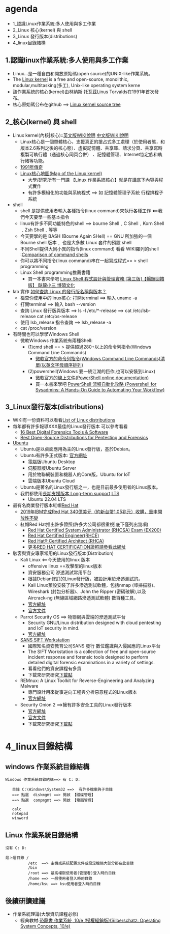 # agenda
- 1_認識Linux作業系統:多人使用與多工作業
- 2_Linux 核心(kernel) 與 shell
- 3_Linux 發行版本(distributions)
- 4_linux目錄結構

## 1.認識linux作業系統:多人使用與多工作業
- Linux…是一種自由和開放原始碼(open source)的UNIX-like作業系統。
- The [Linux kernel](https://en.wikipedia.org/wiki/Linux_kernel) is a free and open-source, monolithic, modular,multitasking(多工), Unix-like operating system kerne
- 該作業系統的核心(kernel)由林納斯·托瓦茲Linus Torvalds在1991年首次發布。
- 核心原始碼公布在github ==> [Linux kernel source tree](https://github.com/torvalds/linux)

## 2_核心(kernel) 與 shell
- Linux kernel(內核|核心)::[英文版WIKI說明](https://en.wikipedia.org/wiki/Linux_kernel) [中文版WIKI說明](https://zh.wikipedia.org/wiki/Linux%E5%86%85%E6%A0%B8)
  - Linux核心是一個單體核心，支援真正的搶占式多工處理（於使用者態，和版本2.6系列之後的核心態）、虛擬記憶體、共享庫、請求分頁、共享寫時複製可執行體（通過核心同頁合併）
、記憶體管理、Internet協定族和執行緒等功能。
  - [1991年傳奇](https://groups.google.com/g/comp.os.minix/c/dlNtH7RRrGA/m/SwRavCzVE7gJ?hl=en&pli=1)
  - [Linux核心地圖(Map of the Linux kernel)](https://makelinux.github.io/kernel/map/) 
    - 大學/研究所有一門課 【Linux 作業系統核心】就是在講底下內容與程式實作
    - 有許多模組化的功能與系統程式 ==> 如 記憶體管理子系統   行程排程子系統
- shell
  - shell 是提供使用者輸入各種指令(linux command)來執行各種工作 <==我們今天要學一些基本指令
  - linux有許多不同功能特色的shell ==> bourne Shell﹑C Shell﹑Korn Shell﹑Zsh Shell﹑等等
  - 今天要學的是 BASH (Bourne Again SHell) == GNU 所加強的一個 Bourne shell 版本﹐ 也是大多數 Linux 套件的預設 shell 
  - 不同Shell提供大同小異的指令(linux command) 看看 WIKI羅列的shell :[Comparison of command shells](https://en.wikipedia.org/wiki/Comparison_of_command_shells)
  - 你可以將不同指令(linux command)串在一起寫成程式== > shell programming
  - Linux Shell programming推薦書籍
    - 買一本書來學吧 [Linux Shell 程式設計與管理實務 [第三版]【暢銷回饋版】 臥龍小三 博碩文化](https://www.tenlong.com.tw/products/9786263332539?list_name=srh) 
- lab 實作 [如何查詢 Linux 的發行版名稱與版本？](https://blog.gtwang.org/linux/find-linux-distribution-name-version-number/)
  - 檢查你使用中的linux核心: 打開terminal  ==> 輸入 uname -a
  - 打開terminal  ==> 輸入 bash --version
  - 查詢 Linux 發行版與版本 ==>  ls -l /etc/*-release  ==> cat /etc/lsb-release     cat /etc/os-release
  - 使用 lsb_release 指令查詢 ==> lsb_release -a
  - cat /proc/version
- 有時間也可以學學Windows Shell
  - 微軟Windows 作業系統有兩種Shell:
    - (1)cmd shell == > 提供超過280+以上的命令列指令(Windows Command Line Commands)
      - [微軟官方的命令列指令(Windows Command Line Commands)清單(以英文字母順序排列)](https://learn.microsoft.com/en-us/windows-server/administration/windows-commands/windows-commands)
    - (2)powershell(Windows 要一統江湖的巨作,也可以安裝到Linux) 
      - [微軟官方的線上文件(PowerShell online documentation)](https://learn.microsoft.com/en-us/powershell/scripting/how-to-use-docs?view=powershell-7.3) 
      - 買一本書來學吧 [PowerShell 流程自動化攻略 (Powershell for Sysadmins: A Hands-On Guide to Automating Your Workflow)](https://www.tenlong.com.tw/products/9789865026677?list_name=srh)

## 3_Linux發行版本(distributions)
- WIKI有一份資料可以看看[List of Linux distributions](https://en.wikipedia.org/wiki/List_of_Linux_distributions)
- 每年都有許多報導XXX最佳的Linux發行版本 可以參考看看
  - [16 Best Digital Forensics Tools & Software](https://www.esecurityplanet.com/products/digital-forensics-software/)
  - [Best Open-Source Distributions for Pentesting and Forensics](https://www.esecurityplanet.com/products/open-source-distros-for-pentesting-and-forensics/) 
- [Ubuntu](https://zh.wikipedia.org/zh-tw/Ubuntu)
  - Ubuntu是以桌面應用為主的Linux發行版，基於Debian。
  - Ubuntu有許多正式版本: [官方網址](https://ubuntu.com/#download)
    - 電腦版Ubuntu Desktop
    - 伺服器版Ubuntu Server
    - 用於物聯網裝置和機器人的Core版。Ubuntu for IoT
    - 雲端版本Ubuntu Cloud
  - Ubuntu是著名的Linux發行版之一，也是目前最多使用者的Linux版本。
  - 我們都使用[長期支援版本 Long-term support,LTS](https://zh.wikipedia.org/zh-tw/%E9%95%B7%E6%9C%9F%E6%94%AF%E6%8F%B4)
    - Ubuntu 22.04 LTS
- 最有名商業發行版本紅帽[Red Hat](https://www.redhat.com/en)
  - [2019年IBM完成Red Hat 340億美元（約新台幣1.05兆元）收購，重申開放性不變](https://www.ithome.com.tw/news/131758)
  - 紅帽Red Hat推出許多證照(許多大公司都很重視|底下僅列出幾項) 
    - [Red Hat Certified System Administrator (RHCSA) Exam (EX200)](https://www.redhat.com/en/services/certification/rhcsa?pfe-43z5tls4x=skills)
    - [Red Hat Certified Engineer(RHCE)](https://www.redhat.com/en/services/certification/rhce)
    - [Red Hat® Certified Architect (RHCA)](https://www.redhat.com/en/services/certification/rhca?pfe-309tx42fn=rhce)
    - [更多RED HAT CERTIFICATION證照請參看此網址](https://www.redhat.com/en/services/certifications)
- 駭客與資安專家常用的Linux發行版本(Distribution)
  - Kali Linux <==今天使用的linux 版本
    - offensive linux ==攻擊型的linux版本
    - 資安服務公司 滲透測試常用平台
    - 根據Debian修訂的Linux發行版，被設計用於滲透測試的。
    - Kali Linux預設安裝了許多滲透測試軟體，包括nmap (埠掃描器)、Wireshark (封包分析器)、John the Ripper (密碼破解),以及Aircrack-ng (無線區域網路滲透測試軟體) 數百種工具。 
    - [官方網址](https://www.kali.org/)
    - [官方文件](https://docs.kali.org/)
  - Parrot Security OS ==> 物聯網與雲端的滲透測試平台
    - Security GNU/Linux distribution designed with cloud pentesting and IoT security in mind.
    - [官方網址](https://www.parrotsec.org/)
  - [SANS SIFT Workstation](https://www.sans.org/apac/)
    - 國際知名資安教育公司SANS 發行 數位鑑識與入侵回應的Linux平台
    - The SIFT Workstation is a collection of free and open-source incident response and forensic tools designed to perform detailed digital forensic examinations in a variety of settings.
    - 看看他們的資安課程有多貴
    - 下載來研究研究[下載點](https://www.sans.org/tools/sift-workstation/) 
  - REMnux: A Linux Toolkit for Reverse-Engineering and Analyzing Malware
    - 專門設計用來從事逆向工程與分析惡意程式的Linux版本
    - [官方網址](https://remnux.org/)
  - Security Onion 2  ==>擁有許多安全工具的Linux發行版本
    - [官方網址](https://securityonionsolutions.com/)
    - [官方文件](https://docs.securityonion.net/en/2.3/)
    - 下載來研究研究[下載點](https://github.com/Security-Onion-Solutions/securityonion/blob/master/VERIFY_ISO.md)


# 4_linux目錄結構
## windows 作業系統目錄結構
```
Windows 作業系統目錄結構==> 有 C: D:

   目錄 C:\Windows\System32 ==>  有許多檔案與子目錄  
   ==> 點選  diskmgmt ==> 開啟 【磁碟管理】 
   ==> 點選  compmgmt ==> 開啟 【電腦管理】    
   
   calc
   notepad
   winword
```
## Linux 作業系統目錄結構 
```
沒有 C: D:

最上層目錄 /
          /etc  ==> 主機或系統配置文件或設定檔絕大部分都在此目錄
          /bin
          /root ==> 最高權限使用者(管理者)登入時的目錄
          /home ==> 一般使用者登入時的目錄
          /home/ksu ==> ksu使用者登入時的目錄   
```

## 後續研讀建議
- 作業系統理論(大學資訊課程必修)
  - 經典教材:[恐龍書  作業系統, 10/e (授權經銷版)(Silberschatz: Operating System Concepts, 10/e)](https://www.tenlong.com.tw/products/9789865522506?list_name=srh)
